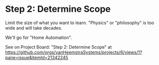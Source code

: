 # Step 2: Determine Scope

Limit the size of what you want to learn. "Physics" or "philosophy" is too wide and will take decades.

We'll go for "Home Automation".

See on Project Board: "Step 2: Determine Scope" at https://github.com/orgs/vanHeemstraSystems/projects/6/views/1?pane=issue&itemId=21342245
